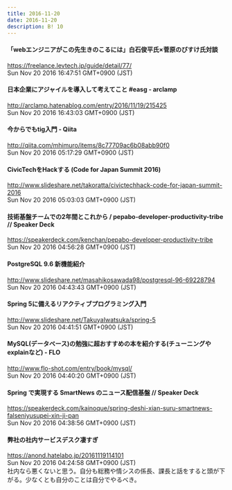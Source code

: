```yaml
---
title: 2016-11-20
date: 2016-11-20
description: B! 10
---
```


#### 「webエンジニアがこの先生きのこるには」白石俊平氏×菅原のびすけ氏対談
https://freelance.levtech.jp/guide/detail/77/<br>
Sun Nov 20 2016 16:47:51 GMT+0900 (JST)<br>


#### 日本企業にアジャイルを導入して考えてこと #easg - arclamp
http://arclamp.hatenablog.com/entry/2016/11/19/215425<br>
Sun Nov 20 2016 16:43:03 GMT+0900 (JST)<br>


#### 今からでもtig入門 - Qiita
http://qiita.com/mhimuro/items/8c77709ac6b08abb90f0<br>
Sun Nov 20 2016 05:17:29 GMT+0900 (JST)<br>


#### CivicTechをHackする (Code for Japan Summit 2016)
http://www.slideshare.net/takoratta/civictechhack-code-for-japan-summit-2016<br>
Sun Nov 20 2016 05:03:03 GMT+0900 (JST)<br>


#### 技術基盤チームでの2年間とこれから / pepabo-developer-productivity-tribe // Speaker Deck
https://speakerdeck.com/kenchan/pepabo-developer-productivity-tribe<br>
Sun Nov 20 2016 04:56:28 GMT+0900 (JST)<br>


#### PostgreSQL 9.6 新機能紹介
http://www.slideshare.net/masahikosawada98/postgresql-96-69228794<br>
Sun Nov 20 2016 04:43:43 GMT+0900 (JST)<br>


#### Spring 5に備えるリアクティブプログラミング入門
http://www.slideshare.net/TakuyaIwatsuka/spring-5<br>
Sun Nov 20 2016 04:41:51 GMT+0900 (JST)<br>


#### MySQL(データベース)の勉強に超おすすめの本を紹介する(チューニングやexplainなど) - FLO
http://www.flo-shot.com/entry/book/mysql/<br>
Sun Nov 20 2016 04:40:20 GMT+0900 (JST)<br>


#### Spring で実現する SmartNews のニュース配信基盤 // Speaker Deck
https://speakerdeck.com/kainoque/spring-deshi-xian-suru-smartnews-falseniyusupei-xin-ji-pan<br>
Sun Nov 20 2016 04:38:56 GMT+0900 (JST)<br>


#### 弊社の社内サービスデスク凄すぎ
https://anond.hatelabo.jp/20161119114101<br>
Sun Nov 20 2016 04:24:58 GMT+0900 (JST)<br>
社内なら悪くないと思う。自分も総務や情シスの係長、課長と話をすると頭が下がる。少なくとも自分のことは自分でやるべき。


